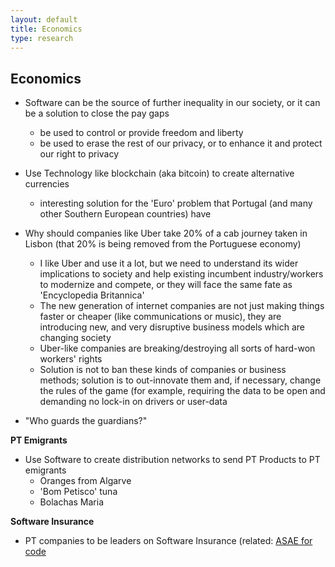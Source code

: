 ```yaml
---
layout: default
title: Economics
type: research
---
```


## Economics


  * Software can be the source of further inequality in our society, or it can be a solution to close the pay gaps
    * be used to control or provide freedom and liberty
    * be used to erase the rest of our privacy, or to enhance it and protect our right to privacy

  * Use Technology like blockchain (aka bitcoin) to create alternative currencies
    * interesting solution for the 'Euro' problem that Portugal (and many other Southern European countries) have

  * Why should companies like Uber take 20% of a cab journey taken in Lisbon (that 20% is being removed from the Portuguese economy)
    * I like Uber and use it a lot, but we need to understand its wider implications to society and help existing incumbent industry/workers to modernize and compete, or they will face the same fate as 'Encyclopedia Britannica'
    * The new generation of internet companies are not just making things faster or cheaper (like communications or music), they are introducing new, and very disruptive business models which are changing society
    * Uber-like companies are breaking/destroying all sorts of hard-won workers' rights
    * Solution is not to ban these kinds of companies or business methods; solution is to out-innovate them and, if necessary, change the rules of the game (for example, requiring the data to be open and demanding no lock-in on drivers or user-data

  * "Who guards the guardians?"    

**PT Emigrants**  

  * Use Software to create distribution networks to send PT Products to PT emigrants
    * Oranges from Algarve
    * 'Bom Petisco' tuna
    * Bolachas Maria

**Software Insurance**

  * PT companies to be leaders on Software Insurance  (related: [ASAE for code](ASAE-for-code.md)
